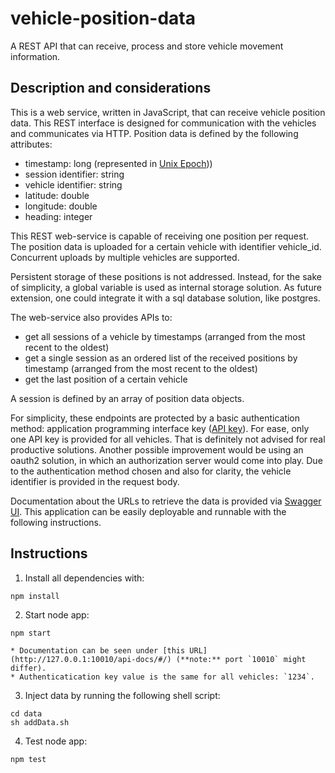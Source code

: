 # vehicle-position-data
A REST API that can receive, process and store vehicle movement information.

## Description and considerations

This is a web service, written in JavaScript, that can receive vehicle position data. This REST interface is designed for communication with the vehicles and communicates via HTTP. 
Position data is defined by the following attributes:

* timestamp: long (represented in [Unix Epoch](https://www.epochconverter.com/)))
* session identifier: string
* vehicle identifier: string
* latitude: double
* longitude: double
* heading: integer

This REST web-service is capable of receiving one position per request. The position data is uploaded for a certain vehicle with identifier vehicle_id. Concurrent uploads by multiple vehicles are supported. 

Persistent storage of these positions is not addressed. Instead, for the sake of simplicity, a global variable is used as internal storage solution. As future extension, one could integrate it with a sql database solution, like postgres. 

The web-service also provides APIs to:
* get all sessions of a vehicle by timestamps (arranged from the most recent to the oldest)
* get a single session as an ordered list of the received positions by timestamp (arranged from the most recent to the oldest)
* get the last position of a certain vehicle

A session is defined by an array of position data objects.

For simplicity, these endpoints are protected by a basic authentication method: application programming interface key ([API key](https://en.wikipedia.org/wiki/Application_programming_interface_key)). For ease, only one API key is provided for all vehicles. That is definitely not advised for real productive solutions. Another possible improvement would be using an oauth2 solution, in which an authorization server would come into play. Due to the authentication method chosen and also for clarity, the vehicle identifier is provided in the request body. 

Documentation about the URLs to retrieve the data is provided via [Swagger UI](https://swagger.io/). This application can be easily deployable and runnable with the following instructions.

## Instructions

1. Install all dependencies with:
```
npm install
```
2. Start node app:
```
npm start
```
    * Documentation can be seen under [this URL](http://127.0.0.1:10010/api-docs/#/) (**note:** port `10010` might differ).
    * Authenticatication key value is the same for all vehicles: `1234`.

3. Inject data by running the following shell script:
```
cd data
sh addData.sh
```
4. Test node app:
```
npm test
```
